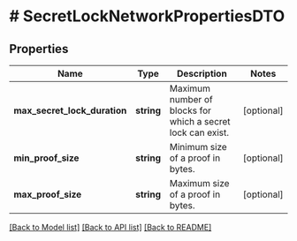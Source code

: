 # # SecretLockNetworkPropertiesDTO

## Properties

Name | Type | Description | Notes
------------ | ------------- | ------------- | -------------
**max_secret_lock_duration** | **string** | Maximum number of blocks for which a secret lock can exist. | [optional]
**min_proof_size** | **string** | Minimum size of a proof in bytes. | [optional]
**max_proof_size** | **string** | Maximum size of a proof in bytes. | [optional]

[[Back to Model list]](../../README.md#models) [[Back to API list]](../../README.md#endpoints) [[Back to README]](../../README.md)
